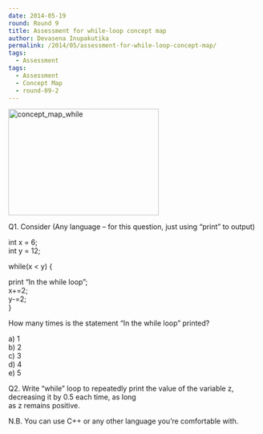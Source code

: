 ```yaml
---
date: 2014-05-19
round: Round 9
title: Assessment for while-loop concept map
author: Devasena Inupakutika
permalink: /2014/05/assessment-for-while-loop-concept-map/
tags:
  - Assessment
tags:
  - Assessment
  - Concept Map
  - round-09-2
---
```

[<img src="/training-course/uploads/2014/05/concept_map_while-300x212.jpg" alt="concept_map_while" width="300" height="212" class="alignnone size-medium wp-image-6911" />][1]

Q1. Consider (Any language &#8211; for this question, just using &#8220;print&#8221; to output)

int x = 6;  
int y = 12;

while(x < y) {

print &#8220;In the while loop&#8221;;  
x+=2;  
y-=2;  
}

How many times is the statement &#8220;In the while loop&#8221; printed?

a) 1  
b) 2  
c) 3  
d) 4  
e) 5

Q2. Write &#8220;while&#8221; loop to repeatedly print the value of the variable z, decreasing it by 0.5 each time, as long  
as z remains positive.

N.B. You can use C++ or any other language you&#8217;re comfortable with.

 [1]: /training-course/uploads/2014/05/concept_map_while.jpg
